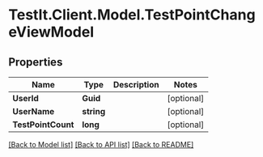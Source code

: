 # TestIt.Client.Model.TestPointChangeViewModel

## Properties

Name | Type | Description | Notes
------------ | ------------- | ------------- | -------------
**UserId** | **Guid** |  | [optional] 
**UserName** | **string** |  | [optional] 
**TestPointCount** | **long** |  | [optional] 

[[Back to Model list]](../README.md#documentation-for-models) [[Back to API list]](../README.md#documentation-for-api-endpoints) [[Back to README]](../README.md)

